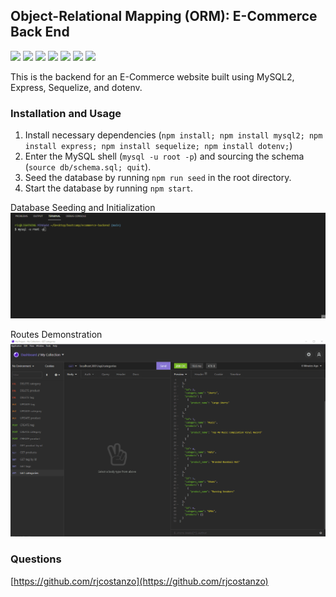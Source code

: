 ## Object-Relational Mapping (ORM): E-Commerce Back End

<p align="left">
    <img src="https://img.shields.io/github/repo-size/rjcostanzo/ecommerce-backend" />
    <img src="https://img.shields.io/github/languages/top/rjcostanzo/ecommerce-backend"  />
    <img src="https://img.shields.io/badge/Javascript-orange" />
    <img src="https://img.shields.io/badge/express-blue" />
    <img src="https://img.shields.io/badge/Sequelize-green"  />
    <img src="https://img.shields.io/badge/mySQL-yellow"  />
    <img src="https://img.shields.io/badge/dotenv-orange" />
</p>


This is the backend for an E-Commerce website built using MySQL2, Express, Sequelize, and dotenv.

### Installation and Usage

1. Install necessary dependencies (`npm install; npm install mysql2; npm install express; npm install sequelize; npm install dotenv;`)
2. Enter the MySQL shell (`mysql -u root -p`) and sourcing the schema (`source db/schema.sql; quit`).
3. Seed the database by running `npm run seed` in the root directory.
4. Start the database by running `npm start`.

Database Seeding and Initialization
![Database Seeding and Initialization](./demos/db.gif)

Routes Demonstration
![Routes Demonstration](./demos/routes.gif)

### Questions
[https://github.com/rjcostanzo](https://github.com/rjcostanzo)
